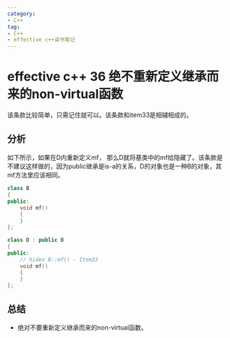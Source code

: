 ```yaml
---
category: 
- C++
tag:
- C++
- effective c++读书笔记
---
```


# effective c++ 36 绝不重新定义继承而来的non-virtual函数

该条款比较简单，只需记住就可以。该条款和item33是相辅相成的。

## 分析

如下所示，如果在D内重新定义mf， 那么D就将基类中的mf给隐藏了。该条款是不建议这样做的，因为public继承是is-a的关系，D的对象也是一种B的对象，其mf方法里应该相同。

```cpp
class B
{
public:
	void mf()
	{
	}
};

class D : public B
{
public:
	// hides B::mf() - Item33
	void mf()
	{
	}
};
```

## 总结

- 绝对不要重新定义继承而来的non-virtual函数。
